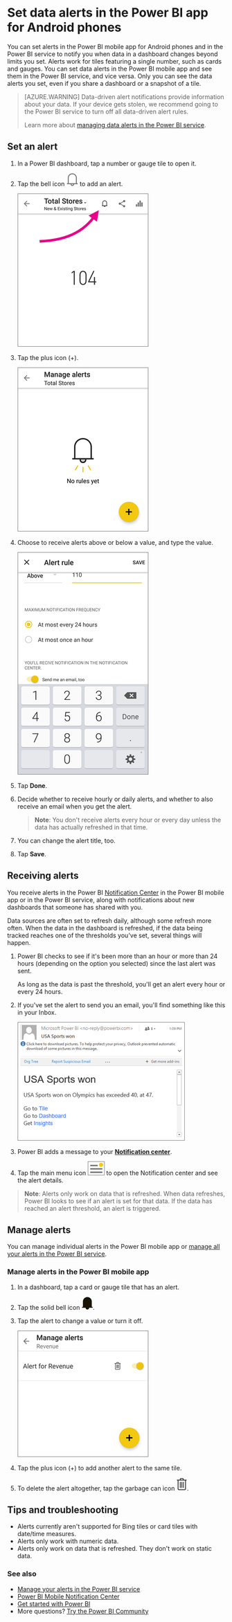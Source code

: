 <properties
   pageTitle="Set data alerts in the Power BI app for Android phones"
   description="Learn to set alerts to notify you when data in a dashboard changes beyond limits you set in the Power BI app for Android phones and in the Power BI service."
   services="powerbi"
   documentationCenter=""
   authors="maggiesMSFT"
   manager="erikre"
   backup=""
   editor=""
   tags=""
   qualityFocus="no"
   qualityDate=""/>

<tags
   ms.service="powerbi"
   ms.devlang="NA"
   ms.topic="article"
   ms.tgt_pltfrm="NA"
   ms.workload="powerbi"
   ms.date="12/13/2016"
   ms.author="maggies"/>

# Set data alerts in the Power BI app for Android phones

You can set alerts in the Power BI mobile app for Android phones and in the Power BI service to notify you when data in a dashboard changes beyond limits you set. Alerts work for tiles featuring a single number, such as cards and gauges. You can set data alerts in the Power BI mobile app and see them in the Power BI service, and vice versa. Only you can see the data alerts you set, even if you share a dashboard or a snapshot of a tile.

> [AZURE.WARNING] Data-driven alert notifications provide information about your data. If your device gets stolen, we recommend going to the Power BI service to turn off all data-driven alert rules. 
> 
> Learn more about [managing data alerts in the Power BI service](powerbi-service-set-data-alerts.md).

## Set an alert

1.  In a Power BI dashboard, tap a number or gauge tile to open it.  

2.  Tap the bell icon ![](media/powerbi-mobile-set-data-alerts-in-the-android-mobile-app/power-bi-android-alert-icon.png) to add an alert.  

    ![](media/powerbi-mobile-set-data-alerts-in-the-android-mobile-app/power-bi-android-tap-alert.png)

3.  Tap the plus icon (+).

    ![](media/powerbi-mobile-set-data-alerts-in-the-android-mobile-app/power-bi-android-plus-alert.png)

4.  Choose to receive alerts above or below a value, and type the value.

    ![](media/powerbi-mobile-set-data-alerts-in-the-android-mobile-app/power-bi-android-set-alert-rule.png)

4.  Tap **Done**.

5.  Decide whether to receive hourly or daily alerts, and whether to also receive an email when you get the alert.

    >**Note**: You don't receive alerts every hour or every day unless the data has actually refreshed in that time.

6.  You can change the alert title, too.

6.  Tap **Save**.


## Receiving alerts

You receive alerts in the Power BI [Notification Center](powerbi-mobile-notification-center.md) in the Power BI mobile app or in the Power BI service, along with notifications about new dashboards that someone has shared with you.

Data sources are often set to refresh daily, although some refresh more often. When the data in the dashboard is refreshed, if the data being tracked reaches one of the thresholds you've set, several things will happen.

1.  Power BI checks to see if it's been more than an hour or more than 24 hours (depending on the option you selected) since the last alert was sent.

    As long as the data is past the threshold, you'll get an alert every hour or every 24 hours.

2.  If you've set the alert to send you an email, you'll find something like this in your Inbox.

    ![](media/powerbi-mobile-set-data-alerts-in-the-android-mobile-app/powerbi-alerts-email.png)

3.  Power BI adds a message to your [**Notification center**](powerbi-mobile-notification-center.md).

4. Tap the main menu icon ![](media/powerbi-mobile-set-data-alerts-in-the-android-mobile-app/power-bi-android-notification-icon-border.png) to open the Notification center and see the alert details.

>**Note**: Alerts only work on data that is refreshed. When data refreshes, Power BI looks to see if an alert is set for that data. If the data has reached an alert threshold, an alert is triggered.

## Manage alerts

You can manage individual alerts in the Power BI mobile app or [manage all your alerts in the Power BI service](powerbi-service-set-data-alerts.md).

### Manage alerts in the Power BI mobile app

1.  In a dashboard, tap a card or gauge tile that has an alert.  

2.  Tap the solid bell icon ![](media/powerbi-mobile-set-data-alerts-in-the-android-mobile-app/power-bi-android-filled-alert-bell.png).  

3. Tap the alert to change a value or turn it off.

    ![](media/powerbi-mobile-set-data-alerts-in-the-android-mobile-app/power-bi-android-manage-alerts.png)

4. Tap the plus icon (+) to add another alert to the same tile.

4. To delete the alert altogether, tap the garbage can icon ![](media/powerbi-mobile-set-data-alerts-in-the-android-mobile-app/power-bi-android-delete-alert-icon.png).

## Tips and troubleshooting
- Alerts currently aren't supported for Bing tiles or card tiles with date/time measures.
- Alerts only work with numeric data.
- Alerts only work on data that is refreshed. They don't work on static data.

### See also  
- [Manage your alerts in the Power BI service](powerbi-service-set-data-alerts.md)
- [Power BI Mobile Notification Center](powerbi-mobile-notification-center.md)
- [Get started with Power BI](powerbi-service-get-started.md)  
- More questions? [Try the Power BI Community](http://community.powerbi.com/)
